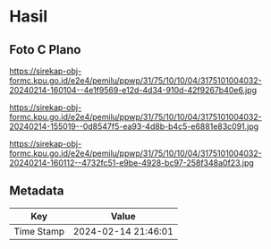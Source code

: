 # Hasil

## Foto C Plano

https://sirekap-obj-formc.kpu.go.id/e2e4/pemilu/ppwp/31/75/10/10/04/3175101004032-20240214-160104--4e1f9569-e12d-4d34-910d-42f9267b40e6.jpg

https://sirekap-obj-formc.kpu.go.id/e2e4/pemilu/ppwp/31/75/10/10/04/3175101004032-20240214-155019--0d8547f5-ea93-4d8b-b4c5-e6881e83c091.jpg

https://sirekap-obj-formc.kpu.go.id/e2e4/pemilu/ppwp/31/75/10/10/04/3175101004032-20240214-160112--4732fc51-e9be-4928-bc97-258f348a0f23.jpg


## Metadata

| Key        | Value               |
| ---------- | ------------------- |
| Time Stamp | 2024-02-14 21:46:01 |



